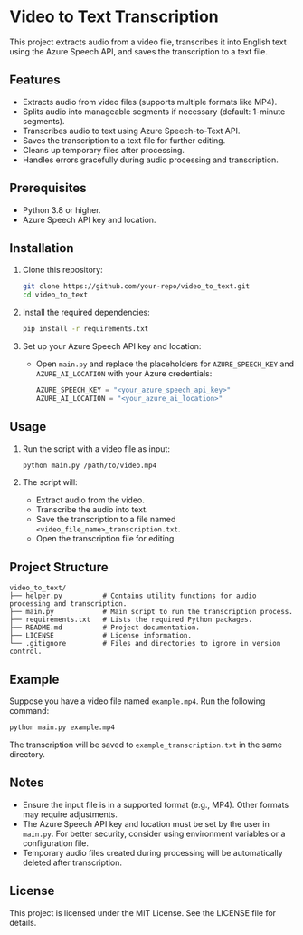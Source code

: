 # Video to Text Transcription

This project extracts audio from a video file, transcribes it into English text using the Azure Speech API, and saves the transcription to a text file.

## Features
- Extracts audio from video files (supports multiple formats like MP4).
- Splits audio into manageable segments if necessary (default: 1-minute segments).
- Transcribes audio to text using Azure Speech-to-Text API.
- Saves the transcription to a text file for further editing.
- Cleans up temporary files after processing.
- Handles errors gracefully during audio processing and transcription.

## Prerequisites
- Python 3.8 or higher.
- Azure Speech API key and location.

## Installation
1. Clone this repository:
   ```bash
   git clone https://github.com/your-repo/video_to_text.git
   cd video_to_text
   ```

2. Install the required dependencies:
   ```bash
   pip install -r requirements.txt
   ```

3. Set up your Azure Speech API key and location:
   - Open `main.py` and replace the placeholders for `AZURE_SPEECH_KEY` and `AZURE_AI_LOCATION` with your Azure credentials:
     ```python
     AZURE_SPEECH_KEY = "<your_azure_speech_api_key>"
     AZURE_AI_LOCATION = "<your_azure_ai_location>"
     ```

## Usage
1. Run the script with a video file as input:
   ```bash
   python main.py /path/to/video.mp4
   ```

2. The script will:
   - Extract audio from the video.
   - Transcribe the audio into text.
   - Save the transcription to a file named `<video_file_name>_transcription.txt`.
   - Open the transcription file for editing.

## Project Structure
```
video_to_text/
├── helper.py          # Contains utility functions for audio processing and transcription.
├── main.py            # Main script to run the transcription process.
├── requirements.txt   # Lists the required Python packages.
├── README.md          # Project documentation.
├── LICENSE            # License information.
└── .gitignore         # Files and directories to ignore in version control.
```

## Example
Suppose you have a video file named `example.mp4`. Run the following command:
```bash
python main.py example.mp4
```
The transcription will be saved to `example_transcription.txt` in the same directory.

## Notes
- Ensure the input file is in a supported format (e.g., MP4). Other formats may require adjustments.
- The Azure Speech API key and location must be set by the user in `main.py`. For better security, consider using environment variables or a configuration file.
- Temporary audio files created during processing will be automatically deleted after transcription.

## License
This project is licensed under the MIT License. See the LICENSE file for details.